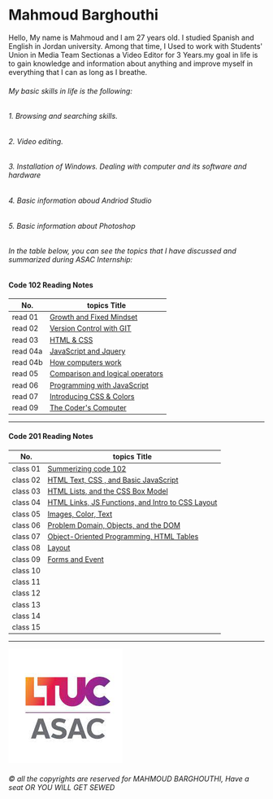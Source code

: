 # Mahmoud Barghouthi
 
  Hello, My name is Mahmoud and I am 27 years old. I studied Spanish and English in Jordan university. Among that time, I Used to work with Students' Union in Media Team Sectionas a Video Editor for 3 Years.my goal in life is to gain knowledge and information about anything and improve myself in everything that I can as long as I breathe.

###### My basic skills in life is the following:
###### 1. Browsing and searching skills.
###### 2. Video editing.
###### 3. Installation of Windows. Dealing with computer and its software and hardware
###### 4. Basic information aboud Andriod Studio 
###### 5. Basic information about Photoshop

###### In the table below, you can see the topics that I have discussed and summarized during ASAC Internship:

#### Code 102 Reading Notes

  No. |  topics Title
  ------  |  ------ 
 read 01  | [Growth and Fixed Mindset](read01.md)
 read 02  | [Version Control with GIT](read02.md)
 read 03  | [HTML & CSS](read03.md)
 read 04a | [JavaScript and Jquery](read04a.md)
 read 04b | [How computers work](read04b.md)
 read 05  | [Comparison and logical operators](read05.md)
 read 06  | [Programming with JavaScript](read06.md)
 read 07  | [Introducing CSS & Colors](read07.md)
 read 09  | [The Coder's Computer](read09.md)
 

 ---------------------

#### Code 201 Reading Notes



No. |  topics Title
------  |  ------
 class 01  | [Summerizing code 102](https://mahmoud-barghouthi.github.io/reading-notes/class01)
 class 02  | [HTML Text, CSS , and Basic JavaScript ](https://mahmoud-barghouthi.github.io/reading-notes/class02)
 class 03  | [HTML Lists, and the CSS Box Model](https://mahmoud-barghouthi.github.io/reading-notes/class03)
 class 04  | [HTML Links, JS Functions, and Intro to CSS Layout](https://mahmoud-barghouthi.github.io/reading-notes/class04)
 class 05  | [ Images, Color, Text](https://mahmoud-barghouthi.github.io/reading-notes/class05)
 class 06  | [Problem Domain, Objects, and the DOM](https://mahmoud-barghouthi.github.io/reading-notes/class06)
 class 07  | [Object-Oriented Programming, HTML Tables](https://mahmoud-barghouthi.github.io/reading-notes/class07)
 class 08  | [Layout](https://mahmoud-barghouthi.github.io/reading-notes/class08)
 class 09  | [Forms and Event ](https://mahmoud-barghouthi.github.io/reading-notes/class09)
 class 10  | []()
 class 11  | []()
 class 12  | []()
 class 13  | []()
 class 14  | []()
 class 15  | []()

-----------------------------------

![ASAC](ASAC.jpg)


###### © all the copyrights are reserved for MAHMOUD BARGHOUTHI, Have a seat OR YOU WILL GET SEWED